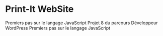 # Print-It WebSite

Premiers pas sur le langage JavaScript
Projet 8 du parcours Développeur WordPress
Premiers pas sur le langage JavaScript
